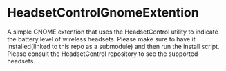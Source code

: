 # HeadsetControlGnomeExtention

A simple GNOME extention that uses the HeadsetControl utility to indicate the battery level of wireless headsets. Please make sure to have it installed(linked to this repo as a submodule) and then run the install script. Please consult the HeadsetControl repository to see the supported headsets.
